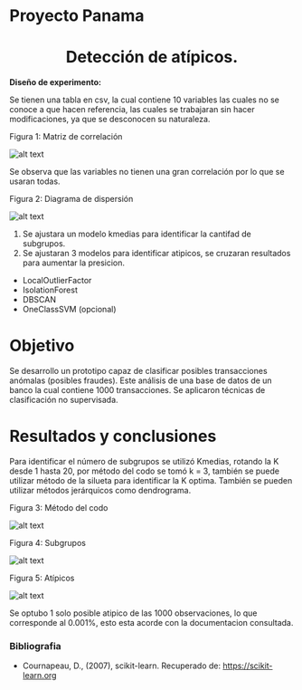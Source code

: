 # Proyecto Panama
# <center> Detección de atípicos. 

**Diseño de experimento:**

Se tienen una tabla en csv, la cual contiene 10 variables las cuales no se conoce a que hacen referencia, las cuales se trabajaran sin hacer modificaciones, ya que se desconocen su naturaleza.

Figura 1: Matriz de correlación

![alt text](https://github.com/oecorrechag/Proyecto-Panama/blob/master/corr.png)

Se observa que las variables no tienen una gran correlación por lo que se usaran todas.

Figura 2: Diagrama de dispersión

![alt text](https://github.com/oecorrechag/Proyecto-Panama/blob/master/dispersion.png)

1. Se ajustara un modelo kmedias para identificar la cantifad de subgrupos.
2. Se ajustaran 3 modelos para identificar atipicos, se cruzaran resultados para aumentar la presicion.
  * LocalOutlierFactor
  * IsolationForest
  * DBSCAN 
  * OneClassSVM (opcional)

# Objetivo

Se desarrollo un prototipo capaz de clasificar posibles transacciones anómalas (posibles fraudes). Este análisis de una base de datos de un banco la cual contiene 1000 transacciones. Se aplicaron técnicas de clasificación no supervisada.

# Resultados y conclusiones

Para identificar el número de subgrupos se utilizó Kmedias, rotando la K desde 1 hasta 20, por método del codo se tomó k = 3, también se puede utilizar método de la silueta para identificar la K optima. También se pueden utilizar métodos jerárquicos como dendrograma.

Figura 3: Método del codo

![alt text](https://github.com/oecorrechag/Proyecto-Panama/blob/master/codo.png)

Figura 4: Subgrupos

![alt text](https://github.com/oecorrechag/Proyecto-Panama/blob/master/gruposk.png)

Figura 5: Atípicos

![alt text](https://github.com/oecorrechag/Proyecto-Panama/blob/master/cruce.png)

Se optubo 1 solo posible atipico de las 1000 observaciones, lo que corresponde al 0.001%, esto esta acorde con la documentacion consultada.

### Bibliografia

* Cournapeau, D., (2007), scikit-learn. Recuperado de: https://scikit-learn.org
